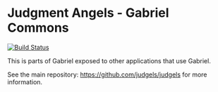 # Judgment Angels - Gabriel Commons

[![Build Status](https://travis-ci.org/judgels/gabriel-commons.svg?branch=master)](https://travis-ci.org/judgels/gabriel-commons)

This is parts of Gabriel exposed to other applications that use Gabriel.

See the main repository: https://github.com/judgels/judgels for more information.

